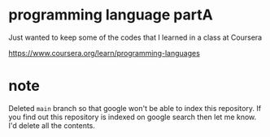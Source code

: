 # programming language partA
Just wanted to keep some of the codes that I learned in a class at Coursera

https://www.coursera.org/learn/programming-languages

# note
Deleted `main` branch so that google won't be able to index this repository. If you find out this repository is indexed on google search then let me know. I'd delete all the contents.
